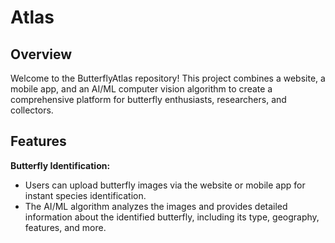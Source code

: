 # Atlas

## Overview

Welcome to the ButterflyAtlas repository! This project combines a website, a mobile app, and an AI/ML computer vision algorithm to create a comprehensive platform for butterfly enthusiasts, researchers, and collectors.

## Features

**Butterfly Identification:**
   - Users can upload butterfly images via the website or mobile app for instant species identification.
   - The AI/ML algorithm analyzes the images and provides detailed information about the identified butterfly, including its type, geography, features, and more.
